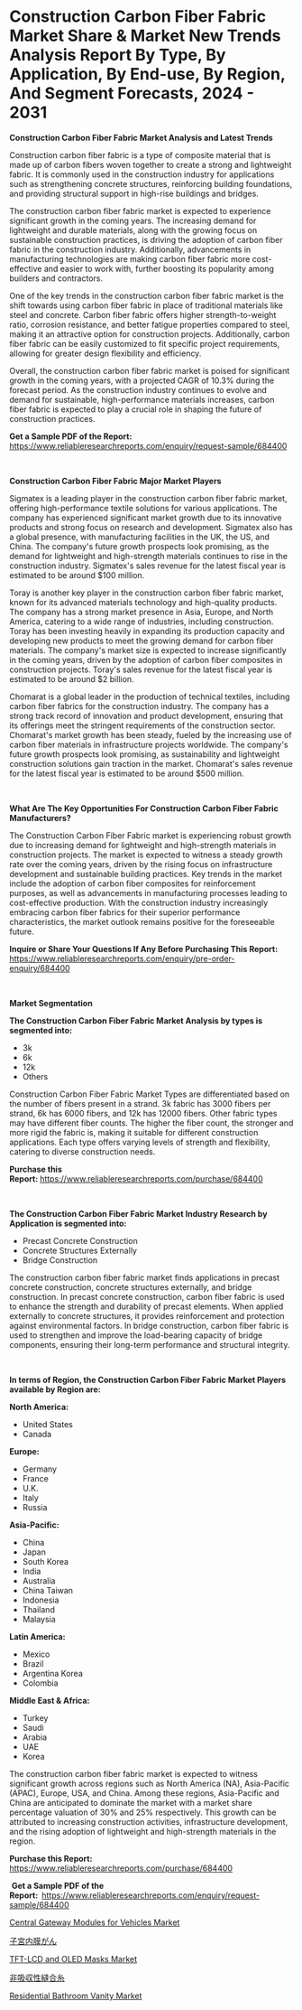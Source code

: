 <p><h1>Construction Carbon Fiber Fabric Market Share & Market New Trends Analysis Report By Type, By Application, By End-use, By Region, And Segment Forecasts, 2024 - 2031</h1></p><p><strong>Construction Carbon Fiber Fabric Market Analysis and Latest Trends</strong></p>
<p><p>Construction carbon fiber fabric is a type of composite material that is made up of carbon fibers woven together to create a strong and lightweight fabric. It is commonly used in the construction industry for applications such as strengthening concrete structures, reinforcing building foundations, and providing structural support in high-rise buildings and bridges.</p><p>The construction carbon fiber fabric market is expected to experience significant growth in the coming years. The increasing demand for lightweight and durable materials, along with the growing focus on sustainable construction practices, is driving the adoption of carbon fiber fabric in the construction industry. Additionally, advancements in manufacturing technologies are making carbon fiber fabric more cost-effective and easier to work with, further boosting its popularity among builders and contractors.</p><p>One of the key trends in the construction carbon fiber fabric market is the shift towards using carbon fiber fabric in place of traditional materials like steel and concrete. Carbon fiber fabric offers higher strength-to-weight ratio, corrosion resistance, and better fatigue properties compared to steel, making it an attractive option for construction projects. Additionally, carbon fiber fabric can be easily customized to fit specific project requirements, allowing for greater design flexibility and efficiency.</p><p>Overall, the construction carbon fiber fabric market is poised for significant growth in the coming years, with a projected CAGR of 10.3% during the forecast period. As the construction industry continues to evolve and demand for sustainable, high-performance materials increases, carbon fiber fabric is expected to play a crucial role in shaping the future of construction practices.</p></p>
<p><strong>Get a Sample PDF of the Report:&nbsp;</strong> <a href="https://www.reliableresearchreports.com/enquiry/request-sample/684400">https://www.reliableresearchreports.com/enquiry/request-sample/684400</a></p>
<p>&nbsp;</p>
<p><strong>Construction Carbon Fiber Fabric Major Market Players</strong></p>
<p><p>Sigmatex is a leading player in the construction carbon fiber fabric market, offering high-performance textile solutions for various applications. The company has experienced significant market growth due to its innovative products and strong focus on research and development. Sigmatex also has a global presence, with manufacturing facilities in the UK, the US, and China. The company's future growth prospects look promising, as the demand for lightweight and high-strength materials continues to rise in the construction industry. Sigmatex's sales revenue for the latest fiscal year is estimated to be around $100 million.</p><p>Toray is another key player in the construction carbon fiber fabric market, known for its advanced materials technology and high-quality products. The company has a strong market presence in Asia, Europe, and North America, catering to a wide range of industries, including construction. Toray has been investing heavily in expanding its production capacity and developing new products to meet the growing demand for carbon fiber materials. The company's market size is expected to increase significantly in the coming years, driven by the adoption of carbon fiber composites in construction projects. Toray's sales revenue for the latest fiscal year is estimated to be around $2 billion.</p><p>Chomarat is a global leader in the production of technical textiles, including carbon fiber fabrics for the construction industry. The company has a strong track record of innovation and product development, ensuring that its offerings meet the stringent requirements of the construction sector. Chomarat's market growth has been steady, fueled by the increasing use of carbon fiber materials in infrastructure projects worldwide. The company's future growth prospects look promising, as sustainability and lightweight construction solutions gain traction in the market. Chomarat's sales revenue for the latest fiscal year is estimated to be around $500 million.</p></p>
<p>&nbsp;</p>
<p><strong>What Are The Key Opportunities For Construction Carbon Fiber Fabric Manufacturers?</strong></p>
<p><p>The Construction Carbon Fiber Fabric market is experiencing robust growth due to increasing demand for lightweight and high-strength materials in construction projects. The market is expected to witness a steady growth rate over the coming years, driven by the rising focus on infrastructure development and sustainable building practices. Key trends in the market include the adoption of carbon fiber composites for reinforcement purposes, as well as advancements in manufacturing processes leading to cost-effective production. With the construction industry increasingly embracing carbon fiber fabrics for their superior performance characteristics, the market outlook remains positive for the foreseeable future.</p></p>
<p><strong>Inquire or Share Your Questions If Any Before Purchasing This Report:</strong> <a href="https://www.reliableresearchreports.com/enquiry/pre-order-enquiry/684400">https://www.reliableresearchreports.com/enquiry/pre-order-enquiry/684400</a></p>
<p>&nbsp;</p>
<p><strong>Market Segmentation</strong></p>
<p><strong>The Construction Carbon Fiber Fabric Market Analysis by types is segmented into:</strong></p>
<p><ul><li>3k</li><li>6k</li><li>12k</li><li>Others</li></ul></p>
<p><p>Construction Carbon Fiber Fabric Market Types are differentiated based on the number of fibers present in a strand. 3k fabric has 3000 fibers per strand, 6k has 6000 fibers, and 12k has 12000 fibers. Other fabric types may have different fiber counts. The higher the fiber count, the stronger and more rigid the fabric is, making it suitable for different construction applications. Each type offers varying levels of strength and flexibility, catering to diverse construction needs.</p></p>
<p><strong>Purchase this Report:&nbsp;</strong><a href="https://www.reliableresearchreports.com/purchase/684400">https://www.reliableresearchreports.com/purchase/684400</a></p>
<p>&nbsp;</p>
<p><strong>The Construction Carbon Fiber Fabric Market Industry Research by Application is segmented into:</strong></p>
<p><ul><li>Precast Concrete Construction</li><li>Concrete Structures Externally</li><li>Bridge Construction</li></ul></p>
<p><p>The construction carbon fiber fabric market finds applications in precast concrete construction, concrete structures externally, and bridge construction. In precast concrete construction, carbon fiber fabric is used to enhance the strength and durability of precast elements. When applied externally to concrete structures, it provides reinforcement and protection against environmental factors. In bridge construction, carbon fiber fabric is used to strengthen and improve the load-bearing capacity of bridge components, ensuring their long-term performance and structural integrity.</p></p>
<p>&nbsp;</p>
<p><strong>In terms of Region, the Construction Carbon Fiber Fabric Market Players available by Region are:</strong></p>
<p>
    <p> <strong> North America: </strong>
        <ul>
            <li>United States</li>
            <li>Canada</li>
        </ul>
        </p> 
    <p> <strong> Europe: </strong>
        <ul>
            <li>Germany</li>
            <li>France</li>
            <li>U.K.</li>
            <li>Italy</li>
            <li>Russia</li>
        </ul>
        </p> 
    <p> <strong> Asia-Pacific: </strong>
        <ul>
            <li>China</li>
            <li>Japan</li>
            <li>South Korea</li>
            <li>India</li>
            <li>Australia</li>
            <li>China Taiwan</li>
            <li>Indonesia</li>
            <li>Thailand</li>
            <li>Malaysia</li>
        </ul>
        </p> 
    <p> <strong> Latin America: </strong>
        <ul>
            <li>Mexico</li>
            <li>Brazil</li>
            <li>Argentina Korea</li>
            <li>Colombia</li>
        </ul>
        </p> 
    <p> <strong> Middle East & Africa: </strong>
        <ul>
            <li>Turkey</li>
            <li>Saudi</li>
            <li>Arabia</li>
            <li>UAE</li>
            <li>Korea</li>
        </ul>
    </p>
    </p>
<p><p>The construction carbon fiber fabric market is expected to witness significant growth across regions such as North America (NA), Asia-Pacific (APAC), Europe, USA, and China. Among these regions, Asia-Pacific and China are anticipated to dominate the market with a market share percentage valuation of 30% and 25% respectively. This growth can be attributed to increasing construction activities, infrastructure development, and the rising adoption of lightweight and high-strength materials in the region.</p></p>
<p><strong>Purchase this Report: </strong><a href="https://www.reliableresearchreports.com/purchase/684400">https://www.reliableresearchreports.com/purchase/684400</a></p>
<p>&nbsp;<strong>Get a Sample PDF of the Report:&nbsp;&nbsp;</strong><a href="https://www.reliableresearchreports.com/enquiry/request-sample/684400">https://www.reliableresearchreports.com/enquiry/request-sample/684400</a></p>
<p><strong></strong></p>
<p><p><a href="https://silk-columnist-571.notion.site/Central-Gateway-Modules-for-Vehicles-Market-Research-Report-Provides-thorough-Industry-Overview-whi-bcb7e2843e684fcaba02759f279ab8ef">Central Gateway Modules for Vehicles Market</a></p><p><a href="https://medium.com/@andmartmello/%E5%AD%90%E5%AE%AE%E5%86%85%E8%86%9C%E7%99%8C%E3%81%AE%E5%B8%82%E5%A0%B4%E8%AA%BF%E6%9F%BB%E3%83%AC%E3%83%9D%E3%83%BC%E3%83%88-%E3%81%9D%E3%81%AE%E6%AD%B4%E5%8F%B2%E3%81%A82031%E5%B9%B4%E3%81%BE%E3%81%A7%E3%81%AE%E4%BA%88%E6%B8%AC-f32283a6e9a3">子宮内膜がん</a></p><p><a href="https://view.publitas.com/reportprime-1/tft-lcd-and-oled-masks-market-research-report-the-key-to-successful-business-strategy-forecasted-for-period-from-2024-2031/">TFT-LCD and OLED Masks Market</a></p><p><a href="https://medium.com/@zoetazuur/%E4%B8%8D%E5%90%B8%E5%8F%8E%E6%80%A7%E7%B8%AB%E5%90%88%E7%B3%B8%E5%B8%82%E5%A0%B4%E3%81%AF-%E5%B8%82%E5%A0%B4%E3%82%B7%E3%82%A7%E3%82%A2-%E5%B8%82%E5%A0%B4%E3%83%88%E3%83%AC%E3%83%B3%E3%83%89-%E5%B8%82%E5%A0%B4%E6%88%90%E9%95%B7%E3%81%AB%E9%96%A2%E3%81%99%E3%82%8B%E6%83%85%E5%A0%B1%E3%82%92%E6%8F%90%E4%BE%9B%E3%81%97%E3%81%A6%E3%81%84%E3%81%BE%E3%81%99-721a936e3357">非吸収性縫合糸</a></p><p><a href="https://cat-emmental-94b.notion.site/Residential-Bathroom-Vanity-Market-Provides-a-Comprehensive-Analysis-Including-a-Macro-Overview-of-t-46d4077b1f19475887e420282bda032c">Residential Bathroom Vanity Market</a></p></p>